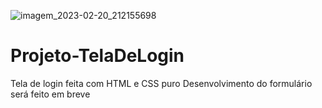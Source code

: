 ![imagem_2023-02-20_212155698](https://user-images.githubusercontent.com/103298591/220216907-2020f0ce-52e6-409e-b460-8ce9cd1364b5.png)
# Projeto-TelaDeLogin
Tela de login feita com HTML e CSS puro
Desenvolvimento do formulário será feito em breve
